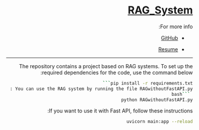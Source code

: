 <div dir="rtl"> 


# [RAG_System](https://github.com/FATEMEHVAKILI/RAG_System) 
For more info:

- [GitHub](https://github.com/FatemehVakili/)

- [Resume](https://fatemehvakili.github.io/)

------------------
The repository contains a project based on RAG systems. 
To set up the required dependencies for the code, use the command below:
```bash
pip install -r requirements.txt```
You can use the RAG system by running the file RAGwithoutFastAPI.py :
 ```bash
python RAGwithoutFastAPI.py
```
If you want to use it with Fast API, follow these instructions:
 ```bash
 uvicorn main:app --reload
```
